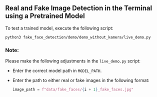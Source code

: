 ## Real and Fake Image Detection in the Terminal using a Pretrained Model

To test a trained model, execute the following script:

```bash
python3 fake_face_detection/demo/demo_without_kamera/live_demo.py
```

### Note:

Please make the following adjustments in the `live_demo.py` script:

- Enter the correct model path in `MODEL_PATH`.

- Enter the path to either real or fake images in the following format:
  ```python
  image_path = f"data/fake_faces/{i + 1}_fake_faces.jpg"
  ```